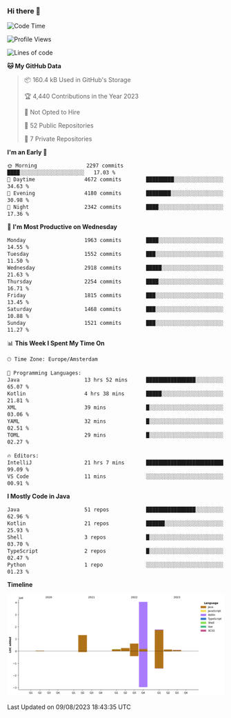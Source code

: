 ### Hi there 👋


<!--START_SECTION:waka-->
![Code Time](http://img.shields.io/badge/Code%20Time-3%2C481%20hrs%205%20mins-blue)

![Profile Views](http://img.shields.io/badge/Profile%20Views-21-blue)

![Lines of code](https://img.shields.io/badge/From%20Hello%20World%20I%27ve%20Written-8.4%20million%20lines%20of%20code-blue)

**🐱 My GitHub Data** 

> 📦 160.4 kB Used in GitHub's Storage 
 > 
> 🏆 4,440 Contributions in the Year 2023
 > 
> 🚫 Not Opted to Hire
 > 
> 📜 52 Public Repositories 
 > 
> 🔑 7 Private Repositories 
 > 
**I'm an Early 🐤** 

```text
🌞 Morning                2297 commits        ████░░░░░░░░░░░░░░░░░░░░░   17.03 % 
🌆 Daytime                4672 commits        █████████░░░░░░░░░░░░░░░░   34.63 % 
🌃 Evening                4180 commits        ████████░░░░░░░░░░░░░░░░░   30.98 % 
🌙 Night                  2342 commits        ████░░░░░░░░░░░░░░░░░░░░░   17.36 % 
```
📅 **I'm Most Productive on Wednesday** 

```text
Monday                   1963 commits        ████░░░░░░░░░░░░░░░░░░░░░   14.55 % 
Tuesday                  1552 commits        ███░░░░░░░░░░░░░░░░░░░░░░   11.50 % 
Wednesday                2918 commits        █████░░░░░░░░░░░░░░░░░░░░   21.63 % 
Thursday                 2254 commits        ████░░░░░░░░░░░░░░░░░░░░░   16.71 % 
Friday                   1815 commits        ███░░░░░░░░░░░░░░░░░░░░░░   13.45 % 
Saturday                 1468 commits        ███░░░░░░░░░░░░░░░░░░░░░░   10.88 % 
Sunday                   1521 commits        ███░░░░░░░░░░░░░░░░░░░░░░   11.27 % 
```


📊 **This Week I Spent My Time On** 

```text
🕑︎ Time Zone: Europe/Amsterdam

💬 Programming Languages: 
Java                     13 hrs 52 mins      ████████████████░░░░░░░░░   65.07 % 
Kotlin                   4 hrs 38 mins       █████░░░░░░░░░░░░░░░░░░░░   21.81 % 
XML                      39 mins             █░░░░░░░░░░░░░░░░░░░░░░░░   03.06 % 
YAML                     32 mins             █░░░░░░░░░░░░░░░░░░░░░░░░   02.51 % 
TOML                     29 mins             █░░░░░░░░░░░░░░░░░░░░░░░░   02.27 % 

🔥 Editors: 
IntelliJ                 21 hrs 7 mins       █████████████████████████   99.09 % 
VS Code                  11 mins             ░░░░░░░░░░░░░░░░░░░░░░░░░   00.91 % 
```

**I Mostly Code in Java** 

```text
Java                     51 repos            ████████████████░░░░░░░░░   62.96 % 
Kotlin                   21 repos            ██████░░░░░░░░░░░░░░░░░░░   25.93 % 
Shell                    3 repos             █░░░░░░░░░░░░░░░░░░░░░░░░   03.70 % 
TypeScript               2 repos             █░░░░░░░░░░░░░░░░░░░░░░░░   02.47 % 
Python                   1 repo              ░░░░░░░░░░░░░░░░░░░░░░░░░   01.23 % 
```



**Timeline**

![Lines of Code chart](https://raw.githubusercontent.com/powercasgamer/powercasgamer/master/assets/bar_graph.png)


 Last Updated on 09/08/2023 18:43:35 UTC
<!--END_SECTION:waka-->

